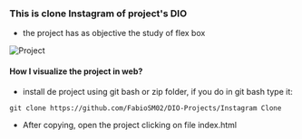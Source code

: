 ### This is clone Instagram of project's DIO

- the project has as objective the study of flex box

<img src="https://github.com/FabioSM02/DIO-Projects/blob/main/Instagram%20Clone/public/img/Screen.PNG" alt="Project"/>

#### How I visualize the project in web?

- install de project using git bash or zip folder, if you do in git bash type it:

`git clone https://github.com/FabioSM02/DIO-Projects/Instagram Clone`

- After copying, open the project clicking on file index.html 
